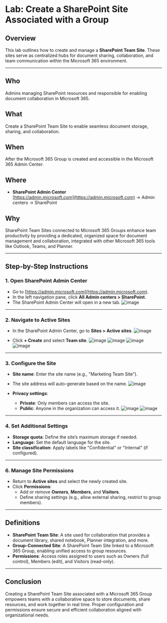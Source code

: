 # Lab: Create a SharePoint Site Associated with a Group

## Overview
This lab outlines how to create and manage a **SharePoint Team Site**. These sites serve as centralized hubs for document sharing, collaboration, and team communication within the Microsoft 365 environment.

---

## Who  
Admins managing SharePoint resources and responsible for enabling document collaboration in Microsoft 365.

## What  
Create a SharePoint Team Site to enable seamless document storage, sharing, and collaboration.

## When  
After the Microsoft 365 Group is created and accessible in the Microsoft 365 Admin Center.

## Where  
- **SharePoint Admin Center**  
  [https://admin.microsoft.com](https://admin.microsoft.com) → Admin centers → SharePoint

## Why  
SharePoint Team Sites connected to Microsoft 365 Groups enhance team productivity by providing a dedicated, organized space for document management and collaboration, integrated with other Microsoft 365 tools like Outlook, Teams, and Planner.

---

## Step-by-Step Instructions

### 1. Open SharePoint Admin Center
- Go to [https://admin.microsoft.com](https://admin.microsoft.com).
- In the left navigation pane, click **All Admin centers > SharePoint**.
- The SharePoint Admin Center will open in a new tab.
![image](https://github.com/user-attachments/assets/5a4ed776-538a-4996-b5e9-83e7dadb9748)

---

### 2. Navigate to Active Sites
- In the SharePoint Admin Center, go to **Sites > Active sites**.
![image](https://github.com/user-attachments/assets/46bdf162-9fa8-4faf-9f63-4afd8712c638)

- Click **+ Create** and select **Team site**.
![image](https://github.com/user-attachments/assets/3d9a60a6-170d-4523-9782-0060f3af28cb)
![image](https://github.com/user-attachments/assets/a4e893da-aae9-4392-a5f0-7e1d02999b3f)
![image](https://github.com/user-attachments/assets/1a56c3cc-0520-4ae2-90f7-f3ee61071462)
![image](https://github.com/user-attachments/assets/f65e9431-afc4-435e-abab-9d97e77b6a3e)


---

### 3. Configure the Site
- **Site name**: Enter the site name (e.g., "Marketing Team Site").
- The site address will auto-generate based on the name.
![image](https://github.com/user-attachments/assets/b1800044-a6d8-441f-a3c3-87955698e51a)

- **Privacy settings**:
  - **Private**: Only members can access the site.
  - **Public**: Anyone in the organization can access it.
![image](https://github.com/user-attachments/assets/e5cdc32a-e317-41d4-883e-9763292dcb65)
![image](https://github.com/user-attachments/assets/44a84661-d743-4ad7-9a30-8682a5cc0f36)

---

### 4. Set Additional Settings
- **Storage quota**: Define the site’s maximum storage if needed.
- **Language**: Set the default language for the site.
- **Site classification**: Apply labels like "Confidential" or "Internal" (if configured).

---

### 6. Manage Site Permissions
- Return to **Active sites** and select the newly created site.
- Click **Permissions**:
  - Add or remove **Owners**, **Members**, and **Visitors**.
  - Define sharing settings (e.g., allow external sharing, restrict to group members).

---

## Definitions

- **SharePoint Team Site**: A site used for collaboration that provides a document library, shared notebook, Planner integration, and more.
- **Group-Connected Site**: A SharePoint Team Site linked to a Microsoft 365 Group, enabling unified access to group resources.
- **Permissions**: Access roles assigned to users such as Owners (full control), Members (edit), and Visitors (read-only).

---

## Conclusion

Creating a SharePoint Team Site associated with a Microsoft 365 Group empowers teams with a collaborative space to store documents, share resources, and work together in real time. Proper configuration and permissions ensure secure and efficient collaboration aligned with organizational needs.
